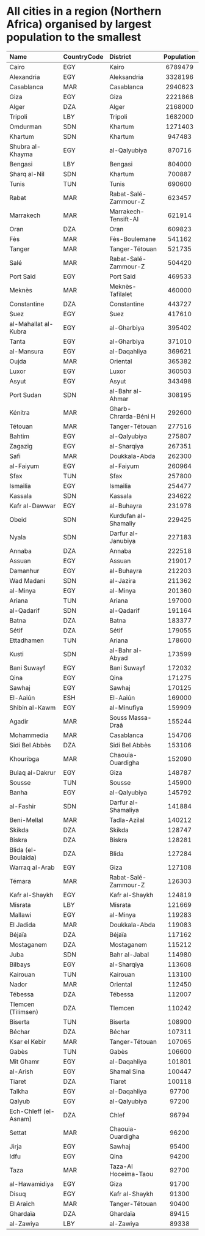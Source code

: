 # All cities in a region (Northern Africa) organised by largest population to the smallest

| Name | CountryCode | District | Population |
| :--- | :--- | :--- | :---: |
|Cairo|EGY|Kairo|6789479|
|Alexandria|EGY|Aleksandria|3328196|
|Casablanca|MAR|Casablanca|2940623|
|Giza|EGY|Giza|2221868|
|Alger|DZA|Alger|2168000|
|Tripoli|LBY|Tripoli|1682000|
|Omdurman|SDN|Khartum|1271403|
|Khartum|SDN|Khartum|947483|
|Shubra al-Khayma|EGY|al-Qalyubiya|870716|
|Bengasi|LBY|Bengasi|804000|
|Sharq al-Nil|SDN|Khartum|700887|
|Tunis|TUN|Tunis|690600|
|Rabat|MAR|Rabat-Salé-Zammour-Z|623457|
|Marrakech|MAR|Marrakech-Tensift-Al|621914|
|Oran|DZA|Oran|609823|
|Fès|MAR|Fès-Boulemane|541162|
|Tanger|MAR|Tanger-Tétouan|521735|
|Salé|MAR|Rabat-Salé-Zammour-Z|504420|
|Port Said|EGY|Port Said|469533|
|Meknès|MAR|Meknès-Tafilalet|460000|
|Constantine|DZA|Constantine|443727|
|Suez|EGY|Suez|417610|
|al-Mahallat al-Kubra|EGY|al-Gharbiya|395402|
|Tanta|EGY|al-Gharbiya|371010|
|al-Mansura|EGY|al-Daqahliya|369621|
|Oujda|MAR|Oriental|365382|
|Luxor|EGY|Luxor|360503|
|Asyut|EGY|Asyut|343498|
|Port Sudan|SDN|al-Bahr al-Ahmar|308195|
|Kénitra|MAR|Gharb-Chrarda-Béni H|292600|
|Tétouan|MAR|Tanger-Tétouan|277516|
|Bahtim|EGY|al-Qalyubiya|275807|
|Zagazig|EGY|al-Sharqiya|267351|
|Safi|MAR|Doukkala-Abda|262300|
|al-Faiyum|EGY|al-Faiyum|260964|
|Sfax|TUN|Sfax|257800|
|Ismailia|EGY|Ismailia|254477|
|Kassala|SDN|Kassala|234622|
|Kafr al-Dawwar|EGY|al-Buhayra|231978|
|Obeid|SDN|Kurdufan al-Shamaliy|229425|
|Nyala|SDN|Darfur al-Janubiya|227183|
|Annaba|DZA|Annaba|222518|
|Assuan|EGY|Assuan|219017|
|Damanhur|EGY|al-Buhayra|212203|
|Wad Madani|SDN|al-Jazira|211362|
|al-Minya|EGY|al-Minya|201360|
|Ariana|TUN|Ariana|197000|
|al-Qadarif|SDN|al-Qadarif|191164|
|Batna|DZA|Batna|183377|
|Sétif|DZA|Sétif|179055|
|Ettadhamen|TUN|Ariana|178600|
|Kusti|SDN|al-Bahr al-Abyad|173599|
|Bani Suwayf|EGY|Bani Suwayf|172032|
|Qina|EGY|Qina|171275|
|Sawhaj|EGY|Sawhaj|170125|
|El-Aaiún|ESH|El-Aaiún|169000|
|Shibin al-Kawm|EGY|al-Minufiya|159909|
|Agadir|MAR|Souss Massa-Draâ|155244|
|Mohammedia|MAR|Casablanca|154706|
|Sidi Bel Abbès|DZA|Sidi Bel Abbès|153106|
|Khouribga|MAR|Chaouia-Ouardigha|152090|
|Bulaq al-Dakrur|EGY|Giza|148787|
|Sousse|TUN|Sousse|145900|
|Banha|EGY|al-Qalyubiya|145792|
|al-Fashir|SDN|Darfur al-Shamaliya|141884|
|Beni-Mellal|MAR|Tadla-Azilal|140212|
|Skikda|DZA|Skikda|128747|
|Biskra|DZA|Biskra|128281|
|Blida (el-Boulaida)|DZA|Blida|127284|
|Warraq al-Arab|EGY|Giza|127108|
|Témara|MAR|Rabat-Salé-Zammour-Z|126303|
|Kafr al-Shaykh|EGY|Kafr al-Shaykh|124819|
|Misrata|LBY|Misrata|121669|
|Mallawi|EGY|al-Minya|119283|
|El Jadida|MAR|Doukkala-Abda|119083|
|Béjaïa|DZA|Béjaïa|117162|
|Mostaganem|DZA|Mostaganem|115212|
|Juba|SDN|Bahr al-Jabal|114980|
|Bilbays|EGY|al-Sharqiya|113608|
|Kairouan|TUN|Kairouan|113100|
|Nador|MAR|Oriental|112450|
|Tébessa|DZA|Tébessa|112007|
|Tlemcen (Tilimsen)|DZA|Tlemcen|110242|
|Biserta|TUN|Biserta|108900|
|Béchar|DZA|Béchar|107311|
|Ksar el Kebir|MAR|Tanger-Tétouan|107065|
|Gabès|TUN|Gabès|106600|
|Mit Ghamr|EGY|al-Daqahliya|101801|
|al-Arish|EGY|Shamal Sina|100447|
|Tiaret|DZA|Tiaret|100118|
|Talkha|EGY|al-Daqahliya|97700|
|Qalyub|EGY|al-Qalyubiya|97200|
|Ech-Chleff (el-Asnam)|DZA|Chlef|96794|
|Settat|MAR|Chaouia-Ouardigha|96200|
|Jirja|EGY|Sawhaj|95400|
|Idfu|EGY|Qina|94200|
|Taza|MAR|Taza-Al Hoceima-Taou|92700|
|al-Hawamidiya|EGY|Giza|91700|
|Disuq|EGY|Kafr al-Shaykh|91300|
|El Araich|MAR|Tanger-Tétouan|90400|
|Ghardaïa|DZA|Ghardaïa|89415|
|al-Zawiya|LBY|al-Zawiya|89338|
